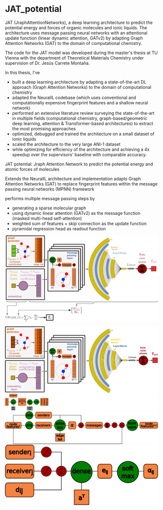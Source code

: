 # JAT_potential
JAT (JraphAttentionNetworks), a deep learning architecture to predict the potential energy and forces of organic molecules and ionic liquids. 
The architecture uses message passing neural networks with an attentional update function (linear dynamic attention, GATv2) by adapting Graph Attention Networks (GAT) to the domain of computational chemistry.

The code for the JAT model was developed during the master's thesis at TU Vienna with the department of Theoretical Materials Chemistry under supervision of Dr. Jesús Carrete Montaña. 

In this thesis, I've
- built a deep learning architecture by adapting a state-of-the-art DL approach (Graph Attention Networks) to the domain of computational chemistry
- adapted the NeuralIL codebase (which uses conventional and computationally expensive fingerprint features and a shallow neural network)
- performed an extensive literature review surveying the state-of-the-art in multiple fields (computational chemistry, graph-based/geometric deep learning, attention & Transformer-based architectures) to extract the most promising approaches
- optimized, debugged and trained the architecture on a small dataset of ionic liquids
- scaled the architecture to the very large ANI-1 dataset
- while optimizing for efficiency of the architecture and achieving a 4x speedup over the supervisors' baseline with comparable accuracy.

JAT potential: Jraph Attention Network
to predict the potential energy and atomic forces of molecules

Extends the NeuralIL architecture and implementation
adapts Graph Attention Networks (GAT) to replace fingerprint features
within the message passing neural networks (MPNN) framework

performs multiple message passing steps by
- generating a sparse molecular graph
- using dynamic linear attention (GATv2) as the message function
    (masked multi-head self-attention)
- weighted sum of features + skip connection as the update function
- pyramidal regression head as readout function


![Visualization of the entire JAT architecture](figs/vis_jatArchitecture.png)


![Visualization of the entire JAT architecture](figs/jatOnlyModel.png)
![Visualization of the Graph Generator](figs/vis_graphGen.png)
![Visualization of a JAT layer](figs/vis_JatLayer.png)
![Visualization of the attention mechanism](figs/vis_attention.png)

